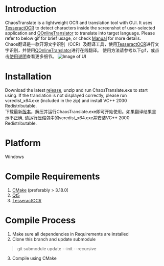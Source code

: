 # Introduction
ChaosTranslate is a lightweight OCR and translation tool with GUI. It uses [TesseractOCR](https://github.com/tesseract-ocr/tesseract) to detect characters inside the screenshot of user-selected application and [QOnlineTranslator](https://github.com/crow-translate/QOnlineTranslator) to translate into target language. Please refer to below gif for brief usage, or check [Manual](https://github.com/wlssirius/ChaosTranslate/wiki/Manual) for more details.   
Chaos翻译是一款开源文字识别（OCR）及翻译工具，使用[TesseractOCR](https://github.com/tesseract-ocr/tesseract)进行文字识别，并使用[QOnlineTranslator](https://github.com/crow-translate/QOnlineTranslator)进行在线翻译。 使用方法请参考以下gif，或点击[使用说明](https://github.com/wlssirius/ChaosTranslate/wiki/%E4%BD%BF%E7%94%A8%E8%AF%B4%E6%98%8E)查看更多细节。
![Image of UI](screenshot/english.gif)    

# Installation
Download the latest [release](https://github.com/wlssirius/ChaosTranslate/releases), unzip and run ChaosTranslate.exe to start using. If the translation is not displayed correctly, please run vcredist_x64.exe (included in the zip) and install VC++ 2000 Redistributable.   
下载最新[版本](https://github.com/wlssirius/ChaosTranslate/releases)，解压并运行ChaosTranslate.exe即可开始使用。如果翻译结果显示不正确, 请运行压缩包中的vcredist_x64.exe并安装VC++ 2000 Redistributable.   

# Platform   
Windows   

# Compile Requirements   
1. [CMake](https://cmake.org/install/) (preferably > 3.18.0)      
2. [Qt5](https://github.com/qt/qt5)   
3. [TesseractOCR](https://tesseract-ocr.github.io/tessdoc/Compiling.html#windows)   

# Compile Process
1. Make sure all dependencies in Requirements are installed  
2. Clone this branch and update submodule
  >git submodule update --init --recursive
3. Compile using CMake   

